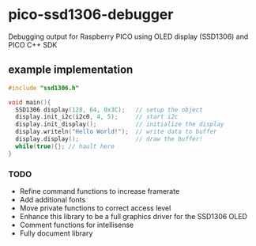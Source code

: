 # pico-ssd1306-debugger
Debugging output for Raspberry PICO using OLED display (SSD1306) and PICO C++ SDK

## example implementation

```C++
#include "ssd1306.h"

void main(){
  SSD1306 display(128, 64, 0x3C);   // setup the object
  display.init_i2c(i2c0, 4, 5);     // start i2c
  display.init_display();           // initialize the display
  display.writeln("Hello World!");  // write data to buffer
  display.display();                // draw the buffer!
  while(true){}; // hault here
}
```

### TODO
* Refine command functions to increase framerate
* Add additional fonts
* Move private functions to correct access level
* Enhance this library to be a full graphics driver for the SSD1306 OLED
* Comment functions for intellisense
* Fully document library

